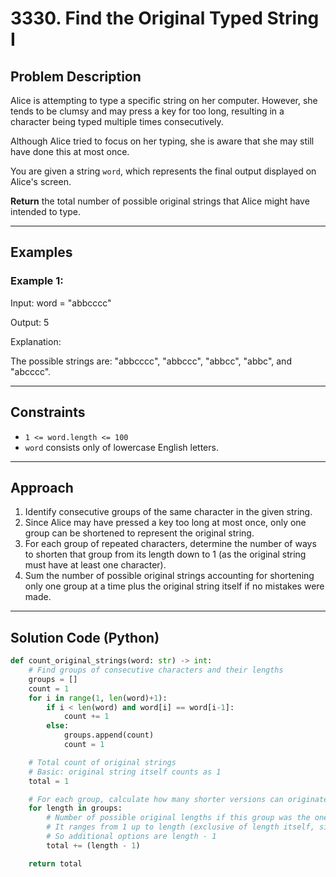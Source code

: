 # 3330. Find the Original Typed String I

## Problem Description

Alice is attempting to type a specific string on her computer. However, she tends to be clumsy and may press a key for too long, resulting in a character being typed multiple times consecutively.

Although Alice tried to focus on her typing, she is aware that she may still have done this at most once.

You are given a string `word`, which represents the final output displayed on Alice's screen.

**Return** the total number of possible original strings that Alice might have intended to type.

---

## Examples

### Example 1:

Input: word = "abbcccc"

Output: 5

Explanation:

The possible strings are: "abbcccc", "abbccc", "abbcc", "abbc", and "abcccc".


---

## Constraints

- `1 <= word.length <= 100`
- `word` consists only of lowercase English letters.

---

## Approach

1. Identify consecutive groups of the same character in the given string.
2. Since Alice may have pressed a key too long at most once, only one group can be shortened to represent the original string.
3. For each group of repeated characters, determine the number of ways to shorten that group from its length down to 1 (as the original string must have at least one character).
4. Sum the number of possible original strings accounting for shortening only one group at a time plus the original string itself if no mistakes were made.

---

## Solution Code (Python)

```python  
def count_original_strings(word: str) -> int:  
    # Find groups of consecutive characters and their lengths  
    groups = []  
    count = 1  
    for i in range(1, len(word)+1):  
        if i < len(word) and word[i] == word[i-1]:  
            count += 1  
        else:  
            groups.append(count)  
            count = 1  

    # Total count of original strings  
    # Basic: original string itself counts as 1  
    total = 1  

    # For each group, calculate how many shorter versions can originate from it  
    for length in groups:  
        # Number of possible original lengths if this group was the one typed too long  
        # It ranges from 1 up to length (exclusive of length itself, since that is original)  
        # So additional options are length - 1  
        total += (length - 1)  

    return total  
